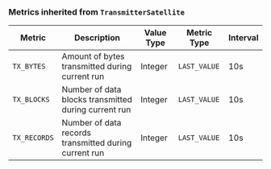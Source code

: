 <!-- markdownlint-disable MD041 -->
### Metrics inherited from `TransmitterSatellite`

| Metric | Description | Value Type | Metric Type | Interval |
|--------|-------------|------------|-------------|----------|
| `TX_BYTES` | Amount of bytes transmitted during current run | Integer | `LAST_VALUE` | 10s |
| `TX_BLOCKS` | Number of data blocks transmitted during current run | Integer | `LAST_VALUE` | 10s |
| `TX_RECORDS` | Number of data records transmitted during current run | Integer | `LAST_VALUE` | 10s |
